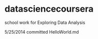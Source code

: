 datasciencecoursera
===================

school work
for Exploring Data Analysis

5/25/2014 committed HelloWorld.md

